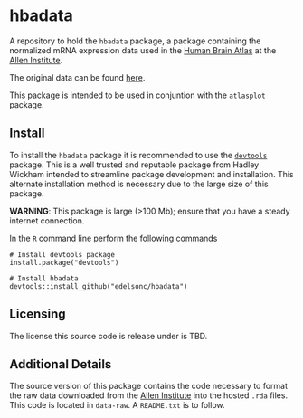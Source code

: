 # hbadata
A repository to hold the `hbadata` package, a package containing the normalized mRNA expression data used in the [Human Brain Atlas](http://human.brain-map.org/) at the [Allen Institute](https://www.alleninstitute.org/).

The original data can be found [here](http://human.brain-map.org/static/download).

This package is intended to be used in conjuntion with the `atlasplot` package.

## Install
To install the `hbadata` package it is recommended to use the 
[`devtools`](https://github.com/hadley/devtools) package. This is a well trusted and reputable package from Hadley Wickham intended to streamline package development and installation. This alternate installation method is necessary due to the large size of this package.

**WARNING**: This package is large (>100 Mb); ensure that you have a 
steady internet connection.

In the `R` command line perform the following commands
```
# Install devtools package
install.package("devtools")

# Install hbadata
devtools::install_github("edelsonc/hbadata")
```

## Licensing
The license this source code is release under is TBD.

## Additional Details
The source version of this package contains the code necessary to format the raw data downloaded from the [Allen Institute](http://human.brain-map.org/static/download) into the hosted `.rda` files. This code is located in `data-raw`. A `README.txt` is to follow.
